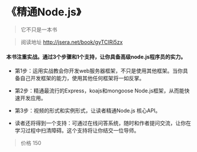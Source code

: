 《精通Node.js》
==============================

> 它不只是一本书

> 阅读地址 http://jsera.net/book/gyTCIRi5zx

#### 本书注重实战。通过3个步骤和1个支持，让你具备高级node.js程序员的实力。

+ 第1步：运用实战教会你开发web服务器框架，不只是使用其他框架。当你具备自己开发框架的能力，使用其他任何框架将一如反掌。

+ 第2步：精通最流行的Express，koajs和mongoose Node.js框架，从而能快速开发应用。

+ 第3步：视频的形式和实例形式，让读者精通Node.js 核心API。

+ 读者还将得到一个支持：可通过在线问答系统，随时和作者提问交流，让你在学习过程中扫清障碍。这个支持将让你结交一位导师。

> 价格 150
